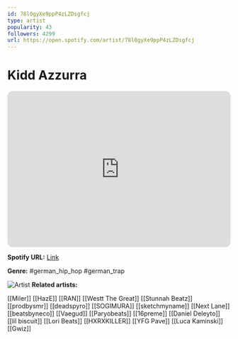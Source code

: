 ```yaml
---
id: 78l0gyXe9ppP4zLZDsgfcj
type: artist
popularity: 43
followers: 4299
url: https://open.spotify.com/artist/78l0gyXe9ppP4zLZDsgfcj
---
```

# Kidd Azzurra

<iframe style="border-radius:12px" src="https://open.spotify.com/embed/artist/78l0gyXe9ppP4zLZDsgfcj" width="100%" height="352" frameBorder="0" allowfullscreen="" allow="autoplay; clipboard-write; encrypted-media; fullscreen; picture-in-picture" loading="lazy"></iframe>

**Spotify URL:** [Link](https://open.spotify.com/artist/78l0gyXe9ppP4zLZDsgfcj)

**Genre:**  #german_hip_hop #german_trap

![Artist](https://i.scdn.co/image/ab6761610000e5eb9f03f2f6e06e2824c9211ac0)
**Related artists:**

[[Miler]]
[[HazE]]
[[RAN]]
[[Westt The Great]]
[[Stunnah Beatz]]
[[prodbysmr]]
[[deadspyro]]
[[SOGIMURA]]
[[sketchmyname]]
[[Next Lane]]
[[beatsbyneco]]
[[Vaegud]]
[[Paryobeats]]
[[16preme]]
[[Daniel Deleyto]]
[[lil biscuit]]
[[Lori Beats]]
[[HXRXKILLER]]
[[YFG Pave]]
[[Luca Kaminski]]
[[Gwiz]]

